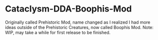# Cataclysm-DDA-Boophis-Mod
Originally called Prehistoric Mod, name changed as I realized I had more ideas outside of the Prehistoric Creatures, now called Boophis Mod.
Note: WIP, may take a while for first release to be finished.
